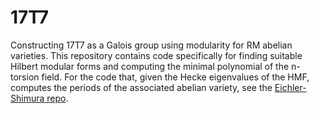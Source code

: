 # 17T7
Constructing 17T7 as a Galois group using modularity for RM abelian varieties. This repository contains code specifically for finding suitable Hilbert modular forms and computing the minimal polynomial of the n-torsion field. For the code that, given the Hecke eigenvalues of the HMF, computes the periods of the associated abelian variety, see the [Eichler-Shimura repo](https://github.com/edgarcosta/EichlerShimuraHMF).

